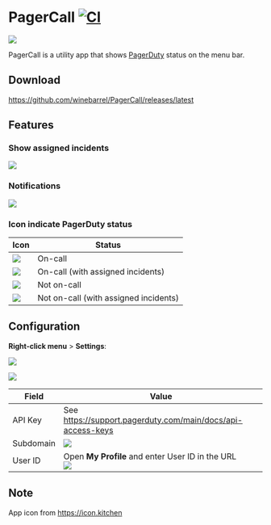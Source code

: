 # PagerCall [![CI](https://github.com/winebarrel/PagerCall/actions/workflows/ci.yml/badge.svg)](https://github.com/winebarrel/PagerCall/actions/workflows/ci.yml)

[![](https://github.com/user-attachments/assets/e5fdb92f-a996-476f-8bb0-aa05c2b7d447)](https://apps.apple.com/app/pagercall/id6740581987)

PagerCall is a utility app that shows [PagerDuty](https://www.pagerduty.com/) status on the menu bar.

## Download

https://github.com/winebarrel/PagerCall/releases/latest

## Features

### Show assigned incidents

![](https://github.com/user-attachments/assets/f5e31fa8-4bd0-4970-84b6-7c3137663613)

### Notifications

![](https://github.com/user-attachments/assets/cd37b6fc-7b40-446b-aac0-d51a3cb49e5e)

### Icon indicate PagerDuty status

| Icon | Status |
| - | - |
| ![](https://github.com/user-attachments/assets/70c94f47-1d51-4694-ba7b-03fb7676d975) | On-call |
| ![](https://github.com/user-attachments/assets/d97a1cf5-7416-44e2-a3fc-e8a53fde679d) | On-call (with assigned incidents) |
| ![](https://github.com/user-attachments/assets/c726dcd2-4fbf-4a67-af2e-2bce53fac572) | Not on-call |
| ![](https://github.com/user-attachments/assets/9be94bf9-1096-4b18-afaf-3a7b8993d012) | Not on-call (with assigned incidents) |

## Configuration

**Right-click menu** > **Settings**:

![](https://github.com/user-attachments/assets/37bc295d-02c8-4f53-b793-344e53e11333)

![](https://github.com/user-attachments/assets/5d0de41f-0cf4-45d8-b2c4-5fb74bfd8880)

| Field | Value |
| - | - |
| API Key | See https://support.pagerduty.com/main/docs/api-access-keys |
| Subdomain | ![](https://github.com/user-attachments/assets/71d5d38c-d3c6-43f5-bf92-a1565ed168fb) |
| User ID | Open **My Profile** and enter User ID in the URL<br>![](https://github.com/user-attachments/assets/c68211b6-3c62-40fe-91f8-379b5de47ef7) |

## Note

App icon from https://icon.kitchen
